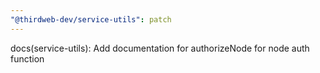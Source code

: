 ```yaml
---
"@thirdweb-dev/service-utils": patch
---
```


docs(service-utils): Add documentation for authorizeNode for node auth function
